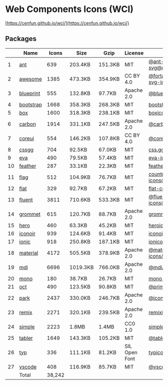 # Web Components Icons (WCI)

[https://cenfun.github.io/wci/](https://cenfun.github.io/wci/)
## Packages
|   |Name                            |Icons  |Size      |Gzip      |License             |Built from                    
|---|--------------------------------|-------|----------|----------|--------------------|------------------------------
|1  |[ant](packages/ant)             |639    |203.4KB   |151.3KB   |MIT                 |[@ant-design/icons-svg@@4.2.1](https://github.com/ant-design/ant-design-icons)
|2  |[awesome](packages/awesome)     |1385   |473.3KB   |354.9KB   |CC BY 4.0           |[@fortawesome/free-solid-svg-icons@@6.1.1](https://github.com/FortAwesome/Font-Awesome)
|3  |[blueprint](packages/blueprint) |555    |132.8KB   |97.7KB    |Apache 2.0          |[@blueprintjs/icons@@4.2.0](https://github.com/palantir/blueprint)
|4  |[bootstrap](packages/bootstrap) |1668   |358.3KB   |268.3KB   |MIT                 |[bootstrap-icons@@1.8.1](https://github.com/twbs/icons)
|5  |[box](packages/box)             |1600   |318.3KB   |238.1KB   |MIT                 |[boxicons@@2.1.2](https://github.com/atisawd/boxicons)
|6  |[carbon](packages/carbon)       |1914   |331.1KB   |247.5KB   |Apache 2.0          |[@carbon/icons@@11.0.1](https://github.com/carbon-design-system/carbon)
|7  |[coreui](packages/coreui)       |554    |146.2KB   |107.8KB   |CC BY 4.0           |[@coreui/icons@@2.1.0](https://github.com/coreui/coreui-icons)
|8  |[cssgg](packages/cssgg)         |704    |92.5KB    |67.0KB    |MIT                 |[css.gg@@2.0.0](https://github.com/astrit/css.gg)
|9  |[eva](packages/eva)             |490    |79.5KB    |57.4KB    |MIT                 |[eva-icons@@1.1.3](https://github.com/akveo/eva-icons)
|10 |[feather](packages/feather)     |287    |33.1KB    |22.3KB    |MIT                 |[feather-icons@@4.29.0](https://github.com/feathericons/feather)
|11 |[flag](packages/flag)           |512    |104.9KB   |76.7KB    |MIT                 |[country-flag-icons@@1.4.25](https://gitlab.com/catamphetamine/country-flag-icons)
|12 |[flat](packages/flat)           |329    |92.7KB    |67.2KB    |MIT                 |[flat-color-icons@@1.1.0](https://github.com/icons8/flat-color-icons)
|13 |[fluent](packages/fluent)       |3811   |710.6KB   |533.3KB   |MIT                 |[@fluentui/svg-icons@@1.1.164](https://github.com/microsoft/fluentui-system-icons)
|14 |[grommet](packages/grommet)     |615    |120.7KB   |88.7KB    |Apache 2.0          |[grommet-icons@@4.7.0](https://github.com/FortAwesome/Font-Awesome)
|15 |[hero](packages/hero)           |460    |63.3KB    |45.2KB    |MIT                 |[heroicons@@1.0.6](https://github.com/tailwindlabs/heroicons)
|16 |[iconoir](packages/iconoir)     |939    |124.6KB   |91.4KB    |MIT                 |[iconoir@@1.0.0](https://github.com/lucaburgio/iconoir)
|17 |[ionic](packages/ionic)         |918    |250.8KB   |187.1KB   |MIT                 |[ionicons@@6.0.1](https://github.com/ionic-team/ionicons)
|18 |[material](packages/material)   |4172   |505.5KB   |378.9KB   |Apache 2.0          |[@material-design-icons/svg@@0.10.8](https://github.com/marella/material-design-icons)
|19 |[mdi](packages/mdi)             |6696   |1019.3KB  |766.0KB   |Apache 2.0          |[@mdi/svg@@6.6.96](https://github.com/Templarian/MaterialDesign-SVG)
|20 |[mono](packages/mono)           |180    |38.7KB    |26.7KB    |MIT                 |[mono-icons@@1.3.1](https://github.com/mono-company/mono-icons)
|21 |[oct](packages/oct)             |490    |123.5KB   |90.8KB    |MIT                 |[@primer/octicons@@17.0.0](https://github.com/primer/octicons)
|22 |[park](packages/park)           |2437   |330.0KB   |246.7KB   |Apache 2.0          |[@icon-park/svg@@1.3.5](https://github.com/bytedance/IconPark)
|23 |[remix](packages/remix)         |2271   |320.1KB   |239.5KB   |Apache 2.0          |[remixicon@@2.5.0](https://github.com/Remix-Design/RemixIcon)
|24 |[simple](packages/simple)       |2223   |1.8MB     |1.4MB     |CC0 1.0             |[simple-icons@@6.17.0](https://github.com/simple-icons/simple-icons)
|25 |[tabler](packages/tabler)       |1649   |143.3KB   |105.2KB   |MIT                 |[@tabler/icons@@1.60.0](https://github.com/tabler/tabler-icons)
|26 |[typ](packages/typ)             |336    |111.1KB   |81.2KB    |SIL Open Font       |[typicons.font@@2.1.2](https://github.com/stephenhutchings/typicons.font)
|27 |[vscode](packages/vscode)       |408    |116.9KB   |85.7KB    |MIT                 |[@vscode/codicons@@0.0.29](https://github.com/microsoft/vscode-codicons)
|   |Total                           |38,242 |          |          |                    |                              